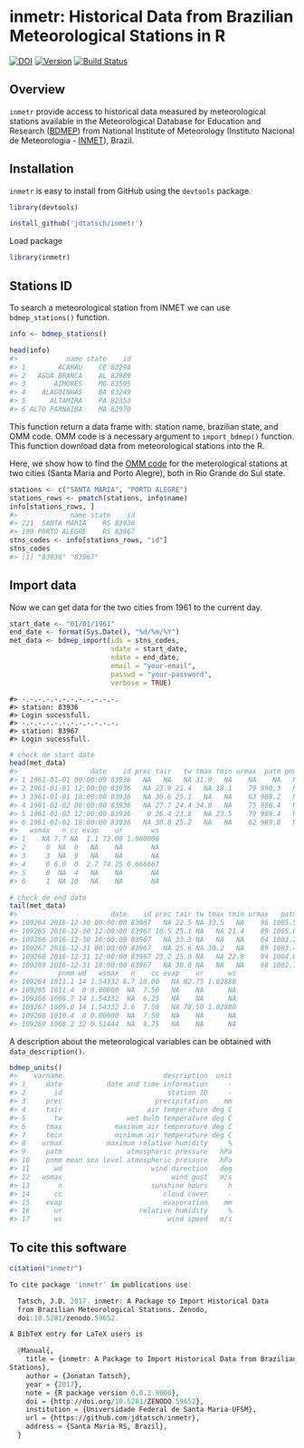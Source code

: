inmetr: Historical Data from Brazilian Meteorological Stations in R
================

[![DOI](https://zenodo.org/badge/doi/10.5281/zenodo.59652.svg)](http://dx.doi.org/10.5281/zenodo.59652) [![Version](https://img.shields.io/badge/Version-0.0.2-orange.svg)](https://img.shields.io/badge/Version-0.0.2-orange.svg) [![Build Status](https://travis-ci.org/lhmet/inmetr.svg?branch=master)](https://travis-ci.org/lhmet/inmetr)

Overview
--------

`inmetr` provide access to historical data measured by meteorological stations available in the Meteorological Database for Education and Research ([BDMEP](http://www.inmet.gov.br/projetos/rede/pesquisa/)) from National Institute of Meteorology (Instituto Nacional de Meteorologia - [INMET](http://www.inmet.gov.br)), Brazil.

Installation
------------

`inmetr` is easy to install from GitHub using the `devtools` package.

``` r
library(devtools)
```

``` r
install_github('jdtatsch/inmetr')
```

Load package

``` r
library(inmetr)
```

Stations ID
-----------

To search a meteorological station from INMET we can use `bdmep_stations()` function.

``` r
info <- bdmep_stations()
```

``` r
head(info)
#>            name state    id
#> 1        ACARAU    CE 82294
#> 2   AGUA BRANCA    AL 82989
#> 3       AIMORES    MG 83595
#> 4    ALAGOINHAS    BA 83249
#> 5      ALTAMIRA    PA 82353
#> 6 ALTO PARNAIBA    MA 82970
```

This function return a data frame with: station name, brazilian state, and OMM code. OMM code is a necessary argument to `import_bdmep()` function. This function download data from meteorological stations into the R.

Here, we show how to find the [OMM code](http://www.wmo.int/pages/prog/www/ois/volume-a/StationIDs_Global_1509.pdf) for the meterological stations at two cities (Santa Maria and Porto Alegre), both in Rio Grande do Sul state.

``` r
stations <- c("SANTA MARIA", "PORTO ALEGRE")
stations_rows <- pmatch(stations, info$name)
info[stations_rows, ]
#>             name state    id
#> 221  SANTA MARIA    RS 83936
#> 199 PORTO ALEGRE    RS 83967
stns_codes <- info[stations_rows, "id"] 
stns_codes
#> [1] "83936" "83967"
```

Import data
-----------

Now we can get data for the two cities from 1961 to the current day.

``` r
start_date <- "01/01/1961"
end_date <- format(Sys.Date(), "%d/%m/%Y")
met_data <- bdmep_import(ids = stns_codes,
                         sdate = start_date, 
                         edate = end_date, 
                         email = "your-email",
                         passwd = "your-password",
                         verbose = TRUE)
```

    #> -.-.-.-.-.-.-.-.-.-.-.-.
    #> station: 83936
    #> Login sucessfull.
    #> -.-.-.-.-.-.-.-.-.-.-.-.
    #> station: 83967
    #> Login sucessfull.

``` r
# check de start date
head(met_data)
#>                  date    id prec tair   tw tmax tmin urmax  patm pnmm wd
#> 1 1961-01-01 00:00:00 83936   NA   NA   NA 31.9   NA    NA    NA   NA NA
#> 2 1961-01-01 12:00:00 83936   NA 23.9 21.4   NA 18.1    79 990.3   NA NA
#> 3 1961-01-01 18:00:00 83936   NA 30.6 25.1   NA   NA    63 988.2   NA NA
#> 4 1961-01-02 00:00:00 83936   NA 27.7 24.4 34.0   NA    75 986.4   NA NA
#> 5 1961-01-02 12:00:00 83936    0 26.4 23.8   NA 23.5    79 989.4   NA NA
#> 6 1961-01-02 18:00:00 83936   NA 30.8 25.2   NA   NA    62 989.0   NA NA
#>   wsmax   n cc evap    ur       ws
#> 1    NA 7.7 NA  1.1 73.00 1.000000
#> 2     0  NA  0   NA    NA       NA
#> 3     3  NA  9   NA    NA       NA
#> 4     0 6.0  0  2.7 74.25 0.666667
#> 5     0  NA  4   NA    NA       NA
#> 6     1  NA 10   NA    NA       NA
```

``` r
# check de end date
tail(met_data)
#>                       date    id prec tair tw tmax tmin urmax   patm
#> 109264 2016-12-30 00:00:00 83967   NA 22.5 NA 33.5   NA    96 1005.5
#> 109265 2016-12-30 12:00:00 83967 10.5 25.1 NA   NA 21.4    89 1005.8
#> 109266 2016-12-30 18:00:00 83967   NA 33.3 NA   NA   NA    64 1003.2
#> 109267 2016-12-31 00:00:00 83967   NA 25.6 NA 30.2   NA    89 1003.4
#> 109268 2016-12-31 12:00:00 83967 23.2 25.0 NA   NA 22.8    94 1004.8
#> 109269 2016-12-31 18:00:00 83967   NA 30.0 NA   NA   NA    68 1002.7
#>          pnmm wd   wsmax   n    cc evap    ur      ws
#> 109264 1011.1 14 1.54332 6.7 10.00   NA 82.75 1.02888
#> 109265 1011.4  0 0.00000  NA  7.50   NA    NA      NA
#> 109266 1008.7 14 1.54332  NA  6.25   NA    NA      NA
#> 109267 1009.0 14 1.54332 2.6  7.50   NA 78.50 1.02888
#> 109268 1010.4  0 0.00000  NA  7.50   NA    NA      NA
#> 109269 1008.2 32 0.51444  NA  8.75   NA    NA      NA
```

A description about the meteorological variables can be obtained with `data_description()`.

``` r
bdmep_units()
#>    varname                         description  unit
#> 1     date           date and time information     -
#> 2       id                          station ID     -
#> 3     prec                       precipitation    mm
#> 4     tair                     air temperature deg C
#> 5       tw                wet bulb temperature deg C
#> 6     tmax             maximum air temperature deg C
#> 7     tmin             minimum air temperature deg C
#> 8    urmax           maximum relative humidity     %
#> 9     patm                atmospheric pressure   hPa
#> 10    pnmm mean sea level atmospheric pressure   hPa
#> 11      wd                      wind direction   deg
#> 12   wsmax                           wind gust   m/s
#> 13       n                      sunshine hours     h
#> 14      cc                         cloud cover     -
#> 15    evap                         evaporation    mm
#> 16      ur                   relative humidity     %
#> 17      ws                          wind speed   m/s
```

To cite this software
---------------------

``` r
citation("inmetr")

To cite package 'inmetr' in publications use:

  Tatsch, J.D. 2017. inmetr: A Package to Import Historical Data
  from Brazilian Meteorological Stations. Zenodo,
  doi:10.5281/zenodo.59652.

A BibTeX entry for LaTeX users is

  @Manual{,
    title = {inmetr: A Package to Import Historical Data from Brazilian Meteorological
Stations},
    author = {Jonatan Tatsch},
    year = {2017},
    note = {R package version 0.0.2.9000},
    doi = {http://doi.org/10.5281/ZENODO.59652},
    institution = {Universidade Federal de Santa Maria-UFSM},
    url = {https://github.com/jdtatsch/inmetr},
    address = {Santa Maria-RS, Brazil},
  }
```
